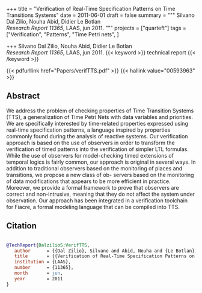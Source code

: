 +++
title = "Verification of Real-Time Specification Patterns on Time Transitions Systems"
date = 2011-06-01
draft = false
summary = """
Silvano Dal Zilio, Nouha Abid, Didier Le Botlan <br />
_Research Report 11365_, LAAS, jun 2011.
"""
projects = ["quarteft"]
tags = ["Verification", "Patterns", "Time Petri nets", ]

+++
Silvano Dal Zilio, Nouha Abid, Didier Le Botlan <br />
_Research Report 11365_, LAAS, jun 2011.
{{< keyword >}} technical report {{< /keyword >}}


{{< pdfurllink href="Papers/verifTTS.pdf" >}}
{{< hallink value="00593963" >}}

## Abstract
We address the problem of checking properties of Time Transition Systems (TTS), a
        generalization of Time Petri Nets with data variables and priorities. We are specifically
        interested by time-related properties expressed using real-time specification patterns, a
        language inspired by properties commonly found during the analysis of reactive systems. Our
        verification approach is based on the use of observers in order to transform the
        verification of timed patterns into the verification of simpler LTL formulas. While the use
        of observers for model-checking timed extensions of temporal logics is fairly common, our
        approach is original in several ways. In addition to traditional observers based on the
        monitoring of places and transitions, we propose a new class of ob- servers based on the
        monitoring of data modifications that appears to be more efficient in practice. Moreover, we
        provide a formal framework to prove that observers are correct and non-intrusive, meaning
        that they do not affect the system under observation. Our approach has been integrated in a
        verification toolchain for Fiacre, a formal modeling language that can be compiled into TTS.



## Citation

```bibtex

@TechReport{DalzilioS:VerifTTS,
   author      = {{Dal Zilio}, Silvano and Abid, Nouha and {Le Botlan}, Didier},
   title       = {{Verification of Real-Time Specification Patterns on Time Transitions Systems}},
   institution = {LAAS},
   number      = {11365}, 
   month       = jun, 
   year        = 2011
}

````
